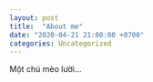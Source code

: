 ```yaml
---
layout: post
title:  "About me"
date: "2020-04-21 21:00:00 +0700"
categories: Uncategorized
---
```


Một chú mèo lười...
